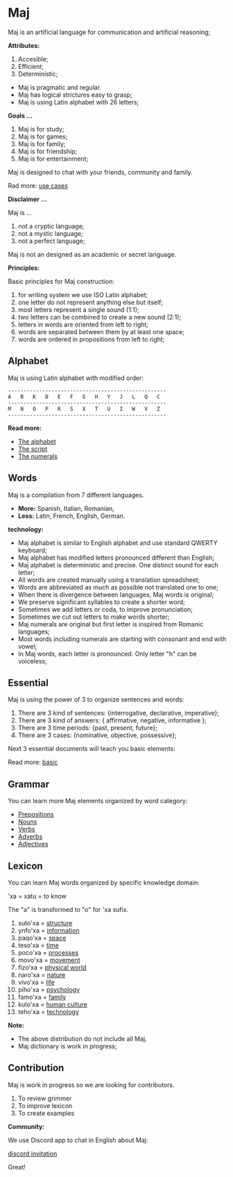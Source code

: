 # Maj

Maj is an artificial language for communication and artificial reasoning;

**Attributes:**

1. Accesible;
2. Efficient;
3. Deterministic;

* Maj is pragmatic and regular. 
* Maj has logical strictures easy to grasp;
* Maj is using Latin alphabet with 26 letters;

**Goals ...**

1. Maj is for study;
2. Maj is for games;
3. Maj is for family;
4. Maj is for friendship;
5. Maj is for entertainment;

Maj is designed to chat with your friends, community and family.

Rad more: [use cases](case.md)

**Disclaimer ...**

Maj is ...

1. not a cryptic language;
1. not a mystic language;
1. not a perfect language;

Maj is not an designed as an academic or secret language.

**Principles:**

Basic principles for Maj construction:

1. for writing system we use ISO Latin alphabet;
1. one letter do not represent anything else but itself;
1. most letters represent a single sound (1:1);
1. two letters can be combined to create a new sound (2:1);
1. letters in words are oriented from left to right;
1. words are separated between them by at least one space;
1. words are ordered in propositions from left to right;

## Alphabet

Maj is using Latin alphabet with modified order:
 
```
---------------------------------------------------
A   B   K   D   E   F   G   H   Y   J   L   Q   C
---------------------------------------------------
M   N   O   P   R   S   X   T   U   I   W   V   Z   
---------------------------------------------------
```

**Read more:** 

* [The alphabet](alphabet.md)
* [The script](script.md)
* [The numerals](numerals.md)

## Words

Maj is a compilation from 7 different languages.

* **More:** Spanish, Italian, Romanian, 
* **Less:** Latin, French, English, German.

**technology:**

* Maj alphabet is similar to English alphabet and use standard QWERTY keyboard;
* Maj alphabet has modified letters pronounced different than English;
* Maj alphabet is deterministic and precise. One distinct sound for each letter;
* All words are created manually using a translation spreadsheet;
* Words are abbreviated as much as possible not translated one to one;
* When there is divergence between languages, Maj words is original;
* We preserve significant syllables to create a shorter word;
* Sometimes we add letters or coda, to improve pronunciation;
* Sometimes we cut out letters to make words shorter;
* Maj numerals are original but first letter is inspired from Romanic languages;
* Most words including numerals are starting with consonant and end with vowel;
* In Maj words, each letter is pronounced. Only letter "h" can be voiceless;

## Essential

Maj is using the power of 3 to organize sentences and words:

1. There are 3 kind of sentences: {interrogative, declarative, imperative};
1. There are 3 kind of answers: { affirmative, negative, informative };
1. There are 3 time periods: {past, present, future};
1. There are 3 cases: {nominative, objective, possessive};

Next 3 essential documents will teach you basic elements:

Read more: [basic](basic.md)

## Grammar

You can learn more Maj elements organized by word category:

* [Prepositions](preposition.md)
* [Nouns](nouns.md)
* [Verbs](verbs.md)
* [Adverbs](adverbs.md)
* [Adjectives](adjectives.md)

## Lexicon

You can learn Maj words organized by specific knowledge domain:

'xa  = xatu = to know

The "a" is transformed to "o" for 'xa sufix.

1. suto'xa = [structure](words/structure.md)
1. ynfo'xa = [information](words/information.md)
1. paqo'xa = [space](words/space.md)
1. teso'xa = [time](words/time.md)
1. poco'xa = [processes](words/processes.md)
1. movo'xa = [movement](words/movement.md)
1. fizo'xa = [physical world](words/physical_world.md)
1. naro'xa = [nature](words/nature.md)
1. vivo'xa = [life](words/life.md)
1. piho'xa = [psychology](words/psychology.md)
1. famo'xa = [family](words/family.md)
1. kulo'xa = [human culture](words/human_culture.md)
1. teho'xa = [technology](words/technology.md)

**Note:**

* The above distribution do not include all Maj.
* Maj dictionary is work in progress;

## Contribution

Maj is work in progress so we are looking for contributors.

1. To review grimmer
2. To improve lexicon
3. To create examples

**Community:**

We use Discord app to chat in English about Maj: 

[discord invitation](https://discord.gg/SRX3tse)

Great!